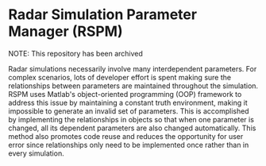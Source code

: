 # Radar Simulation Parameter Manager (RSPM)

NOTE: This repository has been archived

Radar simulations necessarily involve many interdependent parameters. For complex scenarios, lots of developer effort is spent making sure the relationships between parameters are maintained throughout the simulation. RSPM uses Matlab's object-oriented programming (OOP) framework to address this issue by maintaining a constant truth environment, making it impossible to generate an invalid set of parameters. This is accomplished by implementing the relationships in objects so that when one parameter is changed, all its dependent parameters are also changed automatically. This method also promotes code reuse and reduces the opportunity for user error since relationships only need to be implemented once rather than in every simulation.
